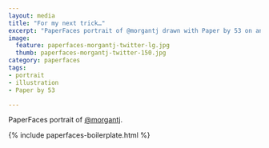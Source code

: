 ```yaml
---
layout: media
title: "For my next trick…"
excerpt: "PaperFaces portrait of @morgantj drawn with Paper by 53 on an iPad."
image: 
  feature: paperfaces-morgantj-twitter-lg.jpg
  thumb: paperfaces-morgantj-twitter-150.jpg
category: paperfaces
tags: 
- portrait
- illustration
- Paper by 53

---
```


PaperFaces portrait of [@morgantj](http://twitter.com/morgantj).

{% include paperfaces-boilerplate.html %}